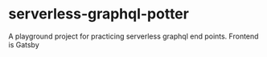 # serverless-graphql-potter
A playground project for practicing serverless graphql end points. Frontend is Gatsby
